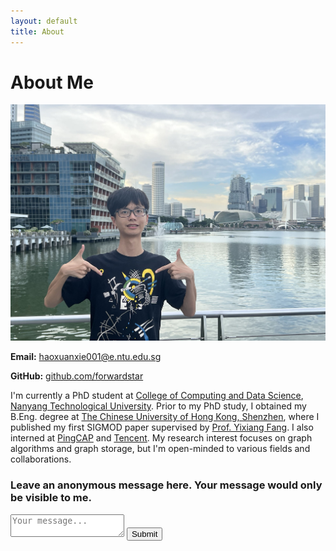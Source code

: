 ```yaml
---
layout: default
title: About
---
```


# About Me

<div class="about-container">
  <div class="left-side">
    <img src="/photo.jpg" alt="Haoxuan Xie" class="profile-photo">
    <div class="contact-info">
      <p><strong>Email:</strong> <a href="mailto:haoxuanxie001@e.ntu.edu.sg">haoxuanxie001@e.ntu.edu.sg</a></p>
      <p><strong>GitHub:</strong> <a href="https://github.com/forwardstar">github.com/forwardstar</a></p>
    </div>
  </div>
  <div class="right-side">
    <p>I'm currently a PhD student at <a href="https://www.ntu.edu.sg/computing">College of Computing and Data Science</a>, <a href="https://www.ntu.edu.sg/">Nanyang Technological University</a>. Prior to my PhD study, I obtained my B.Eng. degree at <a href="https://www.cuhk.edu.cn">The Chinese University of Hong Kong, Shenzhen</a>, where I published my first SIGMOD paper supervised by <a href="https://fangyixiang.github.io/">Prof. Yixiang Fang</a>. I also interned at <a href="https://www.pingcap.com/">PingCAP</a> and <a href="https://www.tencent.com/">Tencent</a>. My research interest focuses on graph algorithms and graph storage, but I'm open-minded to various fields and collaborations.</p>
  </div>
</div>

<div class="message-box">
  <h3>Leave an anonymous message here. Your message would only be visible to me.</h3>
  <form action="https://formspree.io/f/mpwadnky" method="POST">
    <textarea name="message" placeholder="Your message..."></textarea>
    <button type="submit">Submit</button>
  </form>
</div>
